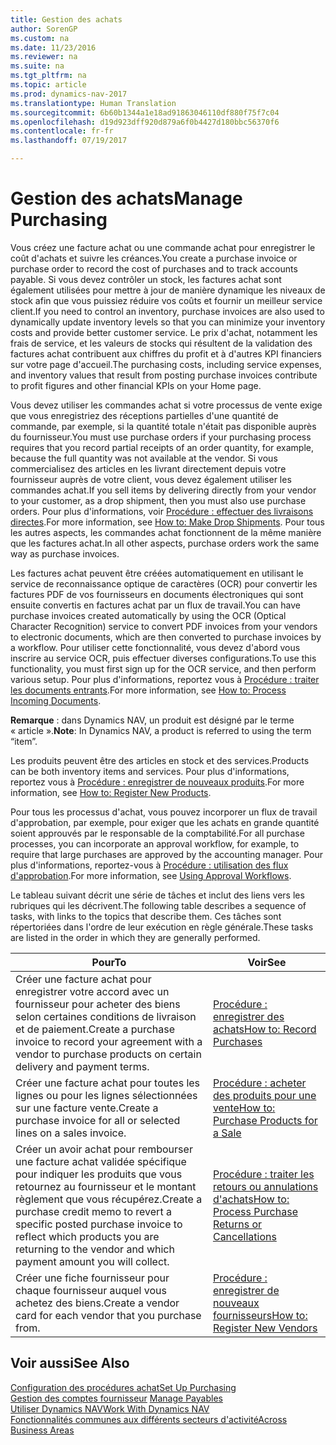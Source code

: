 ```yaml
---
title: Gestion des achats
author: SorenGP
ms.custom: na
ms.date: 11/23/2016
ms.reviewer: na
ms.suite: na
ms.tgt_pltfrm: na
ms.topic: article
ms.prod: dynamics-nav-2017
ms.translationtype: Human Translation
ms.sourcegitcommit: 6b60b1344a1e18ad91863046110df880f75f7c04
ms.openlocfilehash: d19d923dff920d879a6f0b4427d180bbc56370f6
ms.contentlocale: fr-fr
ms.lasthandoff: 07/19/2017

---
```


# <a name="manage-purchasing"></a><span data-ttu-id="3b504-102">Gestion des achats</span><span class="sxs-lookup"><span data-stu-id="3b504-102">Manage Purchasing</span></span>
<span data-ttu-id="3b504-103">Vous créez une facture achat ou une commande achat pour enregistrer le coût d'achats et suivre les créances.</span><span class="sxs-lookup"><span data-stu-id="3b504-103">You create a purchase invoice or purchase order to record the cost of purchases and to track accounts payable.</span></span> <span data-ttu-id="3b504-104">Si vous devez contrôler un stock, les factures achat sont également utilisées pour mettre à jour de manière dynamique les niveaux de stock afin que vous puissiez réduire vos coûts et fournir un meilleur service client.</span><span class="sxs-lookup"><span data-stu-id="3b504-104">If you need to control an inventory, purchase invoices are also used to dynamically update inventory levels so that you can minimize your inventory costs and provide better customer service.</span></span> <span data-ttu-id="3b504-105">Le prix d'achat, notamment les frais de service, et les valeurs de stocks qui résultent de la validation des factures achat contribuent aux chiffres du profit et à d'autres KPI financiers sur votre page d'accueil.</span><span class="sxs-lookup"><span data-stu-id="3b504-105">The purchasing costs, including service expenses, and inventory values that result from posting purchase invoices contribute to profit figures and other financial KPIs on your Home page.</span></span>

<span data-ttu-id="3b504-106">Vous devez utiliser les commandes achat si votre processus de vente exige que vous enregistriez des réceptions partielles d'une quantité de commande, par exemple, si la quantité totale n'était pas disponible auprès du fournisseur.</span><span class="sxs-lookup"><span data-stu-id="3b504-106">You must use purchase orders if your purchasing process requires that you record partial receipts of an order quantity, for example, because the full quantity was not available at the vendor.</span></span> <span data-ttu-id="3b504-107">Si vous commercialisez des articles en les livrant directement depuis votre fournisseur auprès de votre client, vous devez également utiliser les commandes achat.</span><span class="sxs-lookup"><span data-stu-id="3b504-107">If you sell items by delivering directly from your vendor to your customer, as a drop shipment, then you must also use purchase orders.</span></span> <span data-ttu-id="3b504-108">Pour plus d'informations, voir [Procédure : effectuer des livraisons directes](sales-how-drop-shipment.md).</span><span class="sxs-lookup"><span data-stu-id="3b504-108">For more information, see [How to: Make Drop Shipments](sales-how-drop-shipment.md).</span></span> <span data-ttu-id="3b504-109">Pour tous les autres aspects, les commandes achat fonctionnent de la même manière que les factures achat.</span><span class="sxs-lookup"><span data-stu-id="3b504-109">In all other aspects, purchase orders work the same way as purchase invoices.</span></span>

<span data-ttu-id="3b504-110">Les factures achat peuvent être créées automatiquement en utilisant le service de reconnaissance optique de caractères (OCR) pour convertir les factures PDF de vos fournisseurs en documents électroniques qui sont ensuite convertis en factures achat par un flux de travail.</span><span class="sxs-lookup"><span data-stu-id="3b504-110">You can have purchase invoices created automatically by using the OCR (Optical Character Recognition) service to convert PDF invoices from your vendors to electronic documents, which are then converted to purchase invoices by a workflow.</span></span> <span data-ttu-id="3b504-111">Pour utiliser cette fonctionnalité, vous devez d'abord vous inscrire au service OCR, puis effectuer diverses configurations.</span><span class="sxs-lookup"><span data-stu-id="3b504-111">To use this functionality, you must first sign up for the OCR service, and then perform various setup.</span></span> <span data-ttu-id="3b504-112">Pour plus d'informations, reportez vous à [Procédure : traiter les documents entrants](across-process-income-documents.md).</span><span class="sxs-lookup"><span data-stu-id="3b504-112">For more information, see [How to: Process Incoming Documents](across-process-income-documents.md).</span></span>      

<span data-ttu-id="3b504-113">**Remarque** : dans Dynamics NAV, un produit est désigné par le terme « article ».</span><span class="sxs-lookup"><span data-stu-id="3b504-113">**Note**: In Dynamics NAV, a product is referred to using the term “item”.</span></span>

<span data-ttu-id="3b504-114">Les produits peuvent être des articles en stock et des services.</span><span class="sxs-lookup"><span data-stu-id="3b504-114">Products can be both inventory items and services.</span></span> <span data-ttu-id="3b504-115">Pour plus d'informations, reportez vous à [Procédure : enregistrer de nouveaux produits](inventory-how-register-new-products.md).</span><span class="sxs-lookup"><span data-stu-id="3b504-115">For more information, see [How to: Register New Products](inventory-how-register-new-products.md).</span></span>

<span data-ttu-id="3b504-116">Pour tous les processus d'achat, vous pouvez incorporer un flux de travail d'approbation, par exemple, pour exiger que les achats en grande quantité soient approuvés par le responsable de la comptabilité.</span><span class="sxs-lookup"><span data-stu-id="3b504-116">For all purchase processes, you can incorporate an approval workflow, for example, to require that large purchases are approved by the accounting manager.</span></span> <span data-ttu-id="3b504-117">Pour plus d'informations, reportez-vous à [Procédure : utilisation des flux d'approbation](across-how-use-approval-workflows.md).</span><span class="sxs-lookup"><span data-stu-id="3b504-117">For more information, see [Using Approval Workflows](across-how-use-approval-workflows.md).</span></span>

<span data-ttu-id="3b504-118">Le tableau suivant décrit une série de tâches et inclut des liens vers les rubriques qui les décrivent.</span><span class="sxs-lookup"><span data-stu-id="3b504-118">The following table describes a sequence of tasks, with links to the topics that describe them.</span></span> <span data-ttu-id="3b504-119">Ces tâches sont répertoriées dans l'ordre de leur exécution en règle générale.</span><span class="sxs-lookup"><span data-stu-id="3b504-119">These tasks are listed in the order in which they are generally performed.</span></span>


|<span data-ttu-id="3b504-120">Pour</span><span class="sxs-lookup"><span data-stu-id="3b504-120">To</span></span> |<span data-ttu-id="3b504-121">Voir</span><span class="sxs-lookup"><span data-stu-id="3b504-121">See</span></span> |
|---|----|
|<span data-ttu-id="3b504-122">Créer une facture achat pour enregistrer votre accord avec un fournisseur pour acheter des biens selon certaines conditions de livraison et de paiement.</span><span class="sxs-lookup"><span data-stu-id="3b504-122">Create a purchase invoice to record your agreement with a vendor to purchase products on certain delivery and payment terms.</span></span> |[<span data-ttu-id="3b504-123">Procédure : enregistrer des achats</span><span class="sxs-lookup"><span data-stu-id="3b504-123">How to: Record Purchases</span></span>](purchasing-how-record-purchases.md)|
|<span data-ttu-id="3b504-124">Créer une facture achat pour toutes les lignes ou pour les lignes sélectionnées sur une facture vente.</span><span class="sxs-lookup"><span data-stu-id="3b504-124">Create a purchase invoice for all or selected lines on a sales invoice.</span></span>|[<span data-ttu-id="3b504-125">Procédure : acheter des produits pour une vente</span><span class="sxs-lookup"><span data-stu-id="3b504-125">How to: Purchase Products for a Sale</span></span>](purchasing-how-purchase-products-sale.md)|
|<span data-ttu-id="3b504-126">Créer un avoir achat pour rembourser une facture achat validée spécifique pour indiquer les produits que vous retournez au fournisseur et le montant règlement que vous récupérez.</span><span class="sxs-lookup"><span data-stu-id="3b504-126">Create a purchase credit memo to revert a specific posted purchase invoice to reflect which products you are returning to the vendor and which payment amount you will collect.</span></span>|[<span data-ttu-id="3b504-127">Procédure : traiter les retours ou annulations d'achats</span><span class="sxs-lookup"><span data-stu-id="3b504-127">How to: Process Purchase Returns or Cancellations</span></span>](purchasing-how-process-purchase-returns-cancellations.md)|
|<span data-ttu-id="3b504-128">Créer une fiche fournisseur pour chaque fournisseur auquel vous achetez des biens.</span><span class="sxs-lookup"><span data-stu-id="3b504-128">Create a vendor card for each vendor that you purchase from.</span></span>|[<span data-ttu-id="3b504-129">Procédure : enregistrer de nouveaux fournisseurs</span><span class="sxs-lookup"><span data-stu-id="3b504-129">How to: Register New Vendors</span></span>](purchasing-how-register-new-vendors.md)|

## <a name="see-also"></a><span data-ttu-id="3b504-130">Voir aussi</span><span class="sxs-lookup"><span data-stu-id="3b504-130">See Also</span></span>
[<span data-ttu-id="3b504-131">Configuration des procédures achat</span><span class="sxs-lookup"><span data-stu-id="3b504-131">Set Up Purchasing</span></span>](purchasing-setup-purchasing.md)  
<span data-ttu-id="3b504-132">[Gestion des comptes fournisseur](payables-manage-payables.md)  </span><span class="sxs-lookup"><span data-stu-id="3b504-132">[Manage Payables](payables-manage-payables.md)  </span></span>  
[<span data-ttu-id="3b504-133">Utiliser Dynamics NAV</span><span class="sxs-lookup"><span data-stu-id="3b504-133">Work With Dynamics NAV</span></span>](ui-work-product.md)  
[<span data-ttu-id="3b504-134">Fonctionnalités communes aux différents secteurs d'activité</span><span class="sxs-lookup"><span data-stu-id="3b504-134">Across Business Areas</span></span>](ui-across-business-areas.md)

